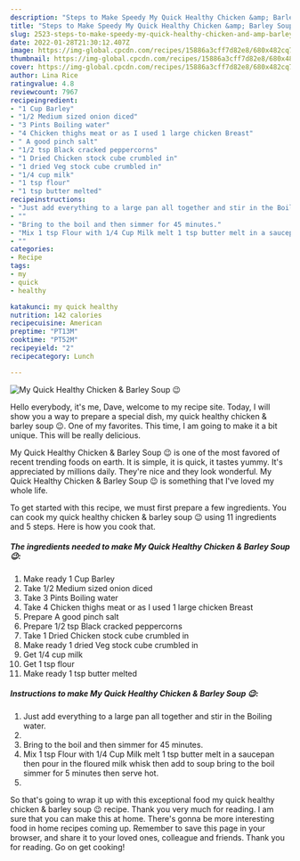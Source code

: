 ```yaml
---
description: "Steps to Make Speedy My Quick Healthy Chicken &amp; Barley Soup 😉"
title: "Steps to Make Speedy My Quick Healthy Chicken &amp; Barley Soup 😉"
slug: 2523-steps-to-make-speedy-my-quick-healthy-chicken-and-amp-barley-soup
date: 2022-01-28T21:30:12.407Z
image: https://img-global.cpcdn.com/recipes/15886a3cff7d82e8/680x482cq70/my-quick-healthy-chicken-barley-soup-recipe-main-photo.jpg
thumbnail: https://img-global.cpcdn.com/recipes/15886a3cff7d82e8/680x482cq70/my-quick-healthy-chicken-barley-soup-recipe-main-photo.jpg
cover: https://img-global.cpcdn.com/recipes/15886a3cff7d82e8/680x482cq70/my-quick-healthy-chicken-barley-soup-recipe-main-photo.jpg
author: Lina Rice
ratingvalue: 4.8
reviewcount: 7967
recipeingredient:
- "1 Cup Barley"
- "1/2 Medium sized onion diced"
- "3 Pints Boiling water"
- "4 Chicken thighs meat or as I used 1 large chicken Breast"
- " A good pinch salt"
- "1/2 tsp Black cracked peppercorns"
- "1 Dried Chicken stock cube crumbled in"
- "1 dried Veg stock cube crumbled in"
- "1/4 cup milk"
- "1 tsp flour"
- "1 tsp butter melted"
recipeinstructions:
- "Just add everything to a large pan all together and stir in the Boiling water."
- ""
- "Bring to the boil and then simmer for 45 minutes."
- "Mix 1 tsp Flour with 1/4 Cup Milk melt 1 tsp butter melt in a saucepan then pour in the floured milk whisk then add to soup bring to the boil simmer for 5 minutes then serve hot."
- ""
categories:
- Recipe
tags:
- my
- quick
- healthy

katakunci: my quick healthy 
nutrition: 142 calories
recipecuisine: American
preptime: "PT13M"
cooktime: "PT52M"
recipeyield: "2"
recipecategory: Lunch

---
```



![My Quick Healthy Chicken & Barley Soup 😉](https://img-global.cpcdn.com/recipes/15886a3cff7d82e8/680x482cq70/my-quick-healthy-chicken-barley-soup-recipe-main-photo.jpg)

Hello everybody, it's me, Dave, welcome to my recipe site. Today, I will show you a way to prepare a special dish, my quick healthy chicken & barley soup 😉. One of my favorites. This time, I am going to make it a bit unique. This will be really delicious.



My Quick Healthy Chicken & Barley Soup 😉 is one of the most favored of recent trending foods on earth. It is simple, it is quick, it tastes yummy. It's appreciated by millions daily. They're nice and they look wonderful. My Quick Healthy Chicken & Barley Soup 😉 is something that I've loved my whole life.


To get started with this recipe, we must first prepare a few ingredients. You can cook my quick healthy chicken & barley soup 😉 using 11 ingredients and 5 steps. Here is how you cook that.

<!--inarticleads1-->

##### The ingredients needed to make My Quick Healthy Chicken & Barley Soup 😉:

1. Make ready 1 Cup Barley
1. Take 1/2 Medium sized onion diced
1. Take 3 Pints Boiling water
1. Take 4 Chicken thighs meat or as I used 1 large chicken Breast
1. Prepare  A good pinch salt
1. Prepare 1/2 tsp Black cracked peppercorns
1. Take 1 Dried Chicken stock cube crumbled in
1. Make ready 1 dried Veg stock cube crumbled in
1. Get 1/4 cup milk
1. Get 1 tsp flour
1. Make ready 1 tsp butter melted




<!--inarticleads2-->

##### Instructions to make My Quick Healthy Chicken & Barley Soup 😉:

1. Just add everything to a large pan all together and stir in the Boiling water.
1. 
1. Bring to the boil and then simmer for 45 minutes.
1. Mix 1 tsp Flour with 1/4 Cup Milk melt 1 tsp butter melt in a saucepan then pour in the floured milk whisk then add to soup bring to the boil simmer for 5 minutes then serve hot.
1. 




So that's going to wrap it up with this exceptional food my quick healthy chicken & barley soup 😉 recipe. Thank you very much for reading. I am sure that you can make this at home. There's gonna be more interesting food in home recipes coming up. Remember to save this page in your browser, and share it to your loved ones, colleague and friends. Thank you for reading. Go on get cooking!

